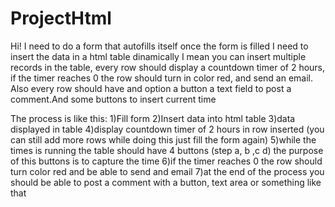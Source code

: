 # ProjectHtml
Hi!
I need to do a form that autofills itself once the form is filled I need to insert the data in a html table dinamically I mean you can insert multiple records
in the table, every row should display a countdown timer of 2 hours, if the timer reaches 0 the row should turn in color red, and send an email.
Also every row should have and option a button  a text field to post a comment.And some buttons to insert current time

The process is like this:
1)Fill form
2)Insert data into html table
3)data displayed in table
4)display countdown timer of 2 hours in row inserted
(you can still add more rows while doing this just fill the form again)
5)while the times is running the table should have 4 buttons (step a, b ,c d) the purpose of this buttons is to capture the time 
6)if the timer reaches 0 the row should turn color red and be able to send and email
7)at the end of the process you should be able to post a comment with a button, text area or something like that

